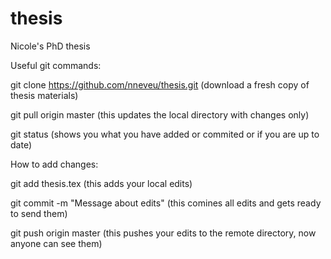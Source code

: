 # thesis
Nicole's PhD thesis


Useful git commands: 

git clone https://github.com/nneveu/thesis.git (download a fresh copy of thesis materials)

git pull origin master (this updates the local directory with changes only)

git status (shows you what you have added or commited or if you are up to date)


How to add changes: 

git add thesis.tex (this adds your local edits)

git commit -m "Message about edits" (this comines all edits and gets ready to send them)

git push origin master (this pushes your edits to the remote directory, now anyone can see them)


